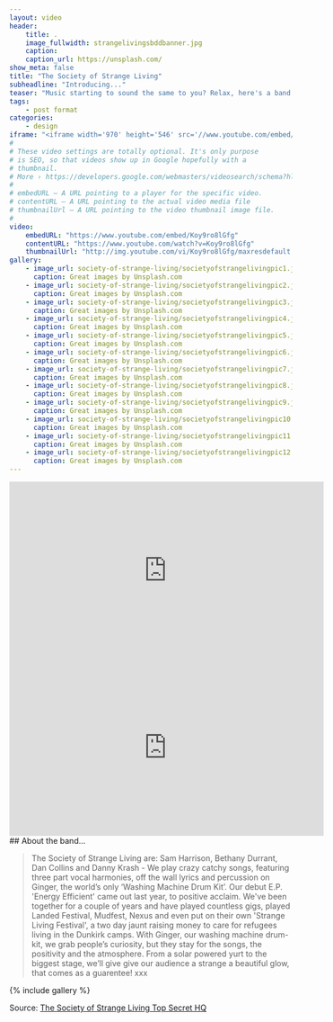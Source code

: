 ```yaml
---
layout: video
header:
    title: .
    image_fullwidth: strangelivingsbddbanner.jpg
    caption: 
    caption_url: https://unsplash.com/
show_meta: false
title: "The Society of Strange Living"
subheadline: "Introducing..."
teaser: "Music starting to sound the same to you? Relax, here's a band with a new take on just about everything. Strange by name and nature - not only is their drum kit made from a washing machine, these lovely guys are about the most rock 'n' roll people you'll meet, on or off stage. "
tags:
    - post format
categories:
    - design
iframe: "<iframe width='970' height='546' src='//www.youtube.com/embed/Koy9ro8lGfg' frameborder='0' allowfullscreen></iframe>"
#
# These video settings are totally optional. It's only purpose
# is SEO, so that videos show up in Google hopefully with a 
# thumbnail.
# More › https://developers.google.com/webmasters/videosearch/schema?hl=en&rd=1
#
# embedURL – A URL pointing to a player for the specific video.
# contentURL – A URL pointing to the actual video media file
# thumbnailUrl – A URL pointing to the video thumbnail image file.
#
video:
    embedURL: "https://www.youtube.com/embed/Koy9ro8lGfg"
    contentURL: "https://www.youtube.com/watch?v=Koy9ro8lGfg"
    thumbnailUrl: "http://img.youtube.com/vi/Koy9ro8lGfg/maxresdefault.jpg"
gallery:
    - image_url: society-of-strange-living/societyofstrangelivingpic1.jpg
      caption: Great images by Unsplash.com
    - image_url: society-of-strange-living/societyofstrangelivingpic2.jpg
      caption: Great images by Unsplash.com
    - image_url: society-of-strange-living/societyofstrangelivingpic3.jpg
      caption: Great images by Unsplash.com
    - image_url: society-of-strange-living/societyofstrangelivingpic4.jpg
      caption: Great images by Unsplash.com
    - image_url: society-of-strange-living/societyofstrangelivingpic5.jpg
      caption: Great images by Unsplash.com
    - image_url: society-of-strange-living/societyofstrangelivingpic6.jpg
      caption: Great images by Unsplash.com
    - image_url: society-of-strange-living/societyofstrangelivingpic7.jpg
      caption: Great images by Unsplash.com
    - image_url: society-of-strange-living/societyofstrangelivingpic8.jpg
      caption: Great images by Unsplash.com
    - image_url: society-of-strange-living/societyofstrangelivingpic9.jpg
      caption: Great images by Unsplash.com
    - image_url: society-of-strange-living/societyofstrangelivingpic10.jpg
      caption: Great images by Unsplash.com
    - image_url: society-of-strange-living/societyofstrangelivingpic11.jpg
      caption: Great images by Unsplash.com
    - image_url: society-of-strange-living/societyofstrangelivingpic12.jpg
      caption: Great images by Unsplash.com      
---
```

<!--more-->
<iframe width="560" height="315" src="https://www.youtube.com/embed/viif2vhaSUM" frameborder="0" allowfullscreen></iframe>
<iframe width="560" height="315" src="https://www.youtube.com/embed/cRWOtI9tDh8" frameborder="0" allowfullscreen></iframe>
## About the band...

> The Society of Strange Living are: Sam Harrison, Bethany Durrant, Dan Collins and Danny Krash - We play crazy catchy songs, featuring three part vocal harmonies, off the wall lyrics and percussion on Ginger, the world’s only ‘Washing Machine Drum Kit’. Our debut E.P. 'Energy Efficient' came out last year, to positive acclaim. We've been together for a couple of years and have played countless gigs, played Landed Festival, Mudfest, Nexus and even put on their own 'Strange Living Festival', a two day jaunt raising money to care for refugees living in the Dunkirk camps. With Ginger, our washing machine drum-kit, we grab people’s curiosity, but they stay for the songs, the positivity and the atmosphere. From a solar powered yurt to the biggest stage, we’ll give give our audience a strange a beautiful glow, that comes as a guarentee!  xxx



{% include gallery %}


Source: [The Society of Strange Living Top Secret HQ](https://www.youtube.com/watch?v=z5NtUWZCbQ4)
